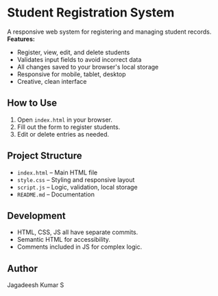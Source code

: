 # Student Registration System

A responsive web system for registering and managing student records.  
**Features:**

- Register, view, edit, and delete students
- Validates input fields to avoid incorrect data
- All changes saved to your browser's local storage
- Responsive for mobile, tablet, desktop
- Creative, clean interface

## **How to Use**

1. Open `index.html` in your browser.
2. Fill out the form to register students.
3. Edit or delete entries as needed.

## **Project Structure**

- `index.html` – Main HTML file
- `style.css` – Styling and responsive layout
- `script.js` – Logic, validation, local storage
- `README.md` – Documentation

## **Development**

- HTML, CSS, JS all have separate commits.
- Semantic HTML for accessibility.
- Comments included in JS for complex logic.

## **Author**

Jagadeesh Kumar S
